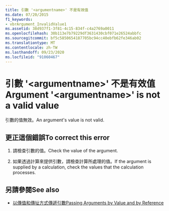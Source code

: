 ```yaml
---
title: 引數 '<argumentname>' 不是有效值
ms.date: 07/20/2015
f1_keywords:
- vbrArgument_InvalidValue1
ms.assetid: 38d937f1-3f81-4c15-834f-c4a2769a0011
ms.openlocfilehash: 30b113e7b79229df3631430cbf071e26524abbfc
ms.sourcegitcommit: bf5c5850654187705bc94cc40ebfb62fe346ab02
ms.translationtype: MT
ms.contentlocale: zh-TW
ms.lasthandoff: 09/23/2020
ms.locfileid: "91060467"
---
```

# <a name="argument-argumentname-is-not-a-valid-value"></a><span data-ttu-id="ff0b8-102">引數 '\<argumentname>' 不是有效值</span><span class="sxs-lookup"><span data-stu-id="ff0b8-102">Argument '\<argumentname>' is not a valid value</span></span>

<span data-ttu-id="ff0b8-103">引數的值無效。</span><span class="sxs-lookup"><span data-stu-id="ff0b8-103">An argument's value is not valid.</span></span>  
  
## <a name="to-correct-this-error"></a><span data-ttu-id="ff0b8-104">更正這個錯誤</span><span class="sxs-lookup"><span data-stu-id="ff0b8-104">To correct this error</span></span>  
  
1. <span data-ttu-id="ff0b8-105">請檢查引數的值。</span><span class="sxs-lookup"><span data-stu-id="ff0b8-105">Check the value of the argument.</span></span>  
  
2. <span data-ttu-id="ff0b8-106">如果透過計算來提供引數，請檢查計算所處理的值。</span><span class="sxs-lookup"><span data-stu-id="ff0b8-106">If the argument is supplied by a calculation, check the values that the calculation processes.</span></span>  
  
## <a name="see-also"></a><span data-ttu-id="ff0b8-107">另請參閱</span><span class="sxs-lookup"><span data-stu-id="ff0b8-107">See also</span></span>

- [<span data-ttu-id="ff0b8-108">以傳值和傳址方式傳遞引數</span><span class="sxs-lookup"><span data-stu-id="ff0b8-108">Passing Arguments by Value and by Reference</span></span>](../programming-guide/language-features/procedures/passing-arguments-by-value-and-by-reference.md)

